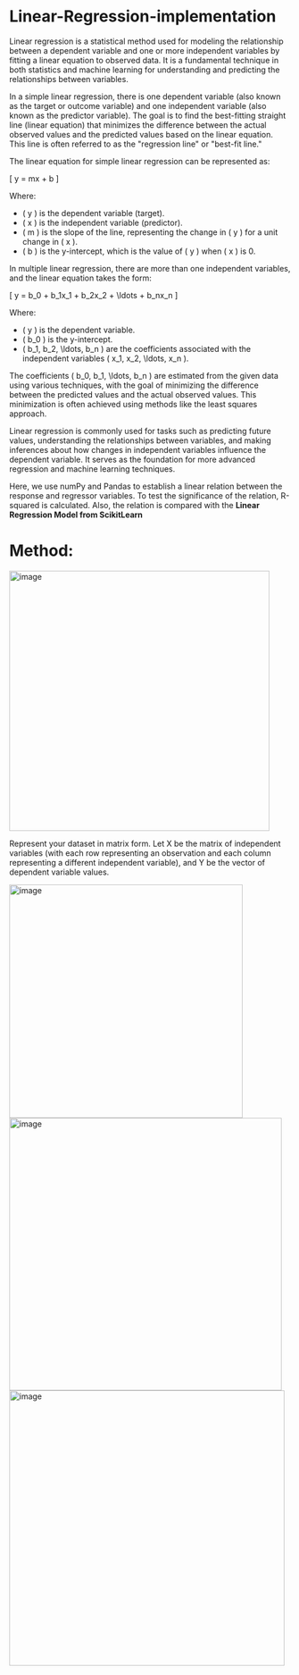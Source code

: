 # Linear-Regression-implementation

Linear regression is a statistical method used for modeling the relationship between a dependent variable and one or more independent variables by fitting a linear equation to observed data. It is a fundamental technique in both statistics and machine learning for understanding and predicting the relationships between variables.

In a simple linear regression, there is one dependent variable (also known as the target or outcome variable) and one independent variable (also known as the predictor variable). The goal is to find the best-fitting straight line (linear equation) that minimizes the difference between the actual observed values and the predicted values based on the linear equation. This line is often referred to as the "regression line" or "best-fit line."

The linear equation for simple linear regression can be represented as:

\[ y = mx + b \]

Where:
- \( y \) is the dependent variable (target).
- \( x \) is the independent variable (predictor).
- \( m \) is the slope of the line, representing the change in \( y \) for a unit change in \( x \).
- \( b \) is the y-intercept, which is the value of \( y \) when \( x \) is 0.

In multiple linear regression, there are more than one independent variables, and the linear equation takes the form:

\[ y = b_0 + b_1x_1 + b_2x_2 + \ldots + b_nx_n \]

Where:
- \( y \) is the dependent variable.
- \( b_0 \) is the y-intercept.
- \( b_1, b_2, \ldots, b_n \) are the coefficients associated with the independent variables \( x_1, x_2, \ldots, x_n \).

The coefficients \( b_0, b_1, \ldots, b_n \) are estimated from the given data using various techniques, with the goal of minimizing the difference between the predicted values and the actual observed values. This minimization is often achieved using methods like the least squares approach.

Linear regression is commonly used for tasks such as predicting future values, understanding the relationships between variables, and making inferences about how changes in independent variables influence the dependent variable. It serves as the foundation for more advanced regression and machine learning techniques.




Here, we use numPy and Pandas to establish a linear relation between the response and regressor variables.
To test the significance of the relation, R-squared is calculated. Also, the relation is compared with the **Linear Regression Model from ScikitLearn**

# Method:
<img width="466" alt="image" src="https://github.com/RonSheoran123/Linear-Regression-implementation/assets/106268100/6cb222ba-5262-4d10-bf64-ee2c2da8b63c">


Represent your dataset in matrix form. Let 
X be the matrix of independent variables (with each row representing an observation and each column representing a different independent variable), and 
Y be the vector of dependent variable values.


<img width="418" alt="image" src="https://github.com/RonSheoran123/Linear-Regression-implementation/assets/106268100/0a35f283-caa6-4a39-85db-491fba4b5c8a">                    


<img width="488" alt="image" src="https://github.com/RonSheoran123/Linear-Regression-implementation/assets/106268100/2ab9e000-3802-4f71-960e-1a469737bb6b">                    


<img width="493" alt="image" src="https://github.com/RonSheoran123/Linear-Regression-implementation/assets/106268100/d139f74d-87ee-455c-8907-d2a21366373d">                    
